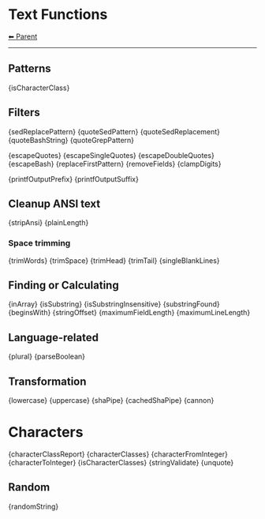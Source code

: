 # Text Functions

<!-- TEMPLATE header 2 -->
[⬅ Parent ](../)
<hr />

## Patterns

{isCharacterClass}

## Filters

{sedReplacePattern}
{quoteSedPattern}
{quoteSedReplacement}
{quoteBashString}
{quoteGrepPattern}

{escapeQuotes}
{escapeSingleQuotes}
{escapeDoubleQuotes}
{escapeBash}
{replaceFirstPattern}
{removeFields}
{clampDigits}

{printfOutputPrefix}
{printfOutputSuffix}

## Cleanup ANSI text

{stripAnsi}
{plainLength}

### Space trimming

{trimWords}
{trimSpace}
{trimHead}
{trimTail}
{singleBlankLines}

## Finding or Calculating

{inArray}
{isSubstring}
{isSubstringInsensitive}
{substringFound}
{beginsWith}
{stringOffset}
{maximumFieldLength}
{maximumLineLength}

## Language-related

{plural}
{parseBoolean}

## Transformation

{lowercase}
{uppercase}
{shaPipe}
{cachedShaPipe}
{cannon}

# Characters

{characterClassReport}
{characterClasses}
{characterFromInteger}
{characterToInteger}
{isCharacterClasses}
{stringValidate}
{unquote}

## Random

{randomString}
